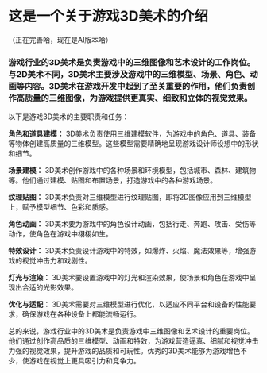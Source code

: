 # 这是一个关于游戏3D美术的介绍
（正在完善哈，现在是AI版本哈）

###  游戏行业的3D美术是负责游戏中的三维图像和艺术设计的工作岗位。与2D美术不同，3D美术主要涉及游戏中的三维模型、场景、角色、动画等内容。3D美术在游戏开发中起到了至关重要的作用，他们负责创作高质量的三维图像，为游戏提供更真实、细致和立体的视觉效果。

以下是游戏3D美术的主要职责和任务：

**角色和道具建模：** 3D美术负责使用三维建模软件，为游戏中的角色、道具、装备等物体创建高质量的三维模型。这些模型需要精确地呈现游戏设计师设想中的形状和细节。

**场景建模：** 3D美术创作游戏中的各种场景和环境模型，包括城市、森林、建筑物等。他们通过建模、贴图和布置场景，打造游戏中的各种游戏场景。

**纹理贴图：** 3D美术负责对三维模型进行纹理贴图，即将2D图像应用到三维模型上，赋予模型细节、色彩和质感。

**角色动画：** 3D美术要为游戏中的角色设计动画，包括行走、奔跑、攻击、受伤等动作，使角色在游戏中栩栩如生。

**特效设计：** 3D美术负责设计游戏中的特效，如爆炸、火焰、魔法效果等，增强游戏的视觉冲击力和戏剧性。

**灯光与渲染：** 3D美术要设置游戏中的灯光和渲染效果，使场景和角色在游戏中呈现出合适的光影效果。

**优化与适配：** 3D美术需要对三维模型进行优化，以适应不同平台和设备的性能要求，确保游戏在各种设备上都能流畅运行。

总的来说，游戏行业中的3D美术是负责游戏中三维图像和艺术设计的重要岗位。他们通过创作高品质的三维模型、动画和特效，为游戏营造逼真、细腻和视觉冲击力强的视觉效果，提升游戏的品质和可玩性。优秀的3D美术能够为游戏增色不少，使游戏在视觉上更具吸引力和竞争力。